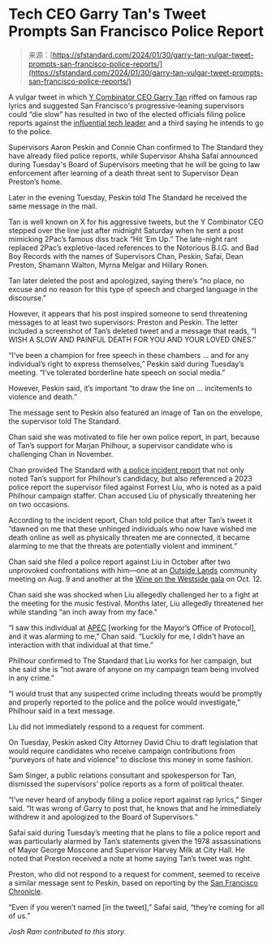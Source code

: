 <!--yml
category: 未分类
date: 2024-05-27 15:24:08
-->

# Tech CEO Garry Tan's Tweet Prompts San Francisco Police Report

> 来源：[https://sfstandard.com/2024/01/30/garry-tan-vulgar-tweet-prompts-san-francisco-police-reports/](https://sfstandard.com/2024/01/30/garry-tan-vulgar-tweet-prompts-san-francisco-police-reports/)

A vulgar tweet in which [Y Combinator CEO Garry Tan](https://sfstandard.com/2023/09/27/garry-tan-y-combinator-declares-war-san-francisco-politics-progressives-elon-musk/) riffed on famous rap lyrics and suggested San Francisco's progressive-leaning supervisors could “die slow” has resulted in two of the elected officials filing police reports against the [influential tech leader](https://sfstandard.com/2023/11/13/san-francisco-politics-y-combinator-ceo-garry-tan/) and a third saying he intends to go to the police.

Supervisors Aaron Peskin and Connie Chan confirmed to The Standard they have already filed police reports, while Supervisor Ahsha Safaí announced during Tuesday's Board of Supervisors meeting that he will be going to law enforcement after learning of a death threat sent to Supervisor Dean Preston’s home.

Later in the evening Tuesday, Peskin told The Standard he received the same message in the mail.

Tan is well known on X for his aggressive tweets, but the Y Combinator CEO stepped over the line just after midnight Saturday when he sent a post mimicking 2Pac’s famous diss track “Hit ’Em Up.” The late-night rant replaced 2Pac’s expletive-laced references to the Notorious B.I.G. and Bad Boy Records with the names of Supervisors Chan, Peskin, Safaí, Dean Preston, Shamann Walton, Myrna Melgar and Hillary Ronen.

Tan later deleted the post and apologized, saying there’s “no place, no excuse and no reason for this type of speech and charged language in the discourse.”

However, it appears that his post inspired someone to send threatening messages to at least two supervisors: Preston and Peskin. The letter included a screenshot of Tan’s deleted tweet and a message that reads, “I WISH A SLOW AND PAINFUL DEATH FOR YOU AND YOUR LOVED ONES.”

“I’ve been a champion for free speech in these chambers … and for any individual’s right to express themselves,” Peskin said during Tuesday’s meeting. “I’ve tolerated borderline hate speech on social media.”

However, Peskin said, it’s important “to draw the line on … incitements to violence and death.”

The message sent to Peskin also featured an image of Tan on the envelope, the supervisor told The Standard.

Chan said she was motivated to file her own police report, in part, because of Tan’s support for Marjan Philhour, a supervisor candidate who is challenging Chan in November. 

Chan provided The Standard with [a police incident report](https://www.documentcloud.org/documents/24397939-connie-chan-police-incident-report) that not only noted Tan’s support for Philhour’s candidacy, but also referenced a 2023 police report the supervisor filed against Forrest Liu, who is noted as a paid Philhour campaign staffer. Chan accused Liu of physically threatening her on two occasions.

According to the incident report, Chan told police that after Tan’s tweet it “dawned on me that these unhinged individuals who now have wished me death online as well as physically threaten me are connected, it became alarming to me that the threats are potentially violent and imminent.” 

Chan said she filed a police report against Liu in October after two unprovoked confrontations with him—one at an [Outside Lands](https://sfstandard.com/2023/08/09/outside-lands-2023-guide/) community meeting on Aug. 9 and another at the [Wine on the Westside gala](https://richmondsf.org/event/wineandwhiskey/) on Oct. 12.

Chan said she was shocked when Liu allegedly challenged her to a fight at the meeting for the music festival. Months later, Liu allegedly threatened her while standing “an inch away from my face."

“I saw this individual at [APEC](https://sfstandard.com/search/?query=apec) [working for the Mayor’s Office of Protocol], and it was alarming to me,” Chan said. “Luckily for me, I didn't have an interaction with that individual at that time.”

Philhour confirmed to The Standard that Liu works for her campaign, but she said she is “not aware of anyone on my campaign team being involved in any crime.”

“I would trust that any suspected crime including threats would be promptly and properly reported to the police and the police would investigate,” Philhour said in a text message.

Liu did not immediately respond to a request for comment.

On Tuesday, Peskin asked City Attorney David Chiu to draft legislation that would require candidates who receive campaign contributions from “purveyors of hate and violence” to disclose this money in some fashion. 

Sam Singer, a public relations consultant and spokesperson for Tan, dismissed the supervisors’ police reports as a form of political theater.

“I’ve never heard of anybody filing a police report against rap lyrics,” Singer said. “It was wrong of Garry to post that, he knows that and he immediately withdrew it and apologized to the Board of Supervisors.”

Safaí said during Tuesday’s meeting that he plans to file a police report and was particularly alarmed by Tan’s statements given the 1978 assassinations of Mayor George Moscone and Supervisor Harvey Milk at City Hall. He noted that Preston received a note at home saying Tan’s tweet was right.

Preston, who did not respond to a request for comment, seemed to receive a similar message sent to Peskin, based on reporting by the [San Francisco Chronicle](https://www.sfchronicle.com/sf/article/sf-garry-tan-x-threatening-peskin-police-report-18637813.php).

“Even if you weren’t named [in the tweet],” Safaí said, “they’re coming for all of us.”

*Josh Ram contributed to this story.*